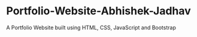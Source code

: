 # Portfolio-Website-Abhishek-Jadhav
A Portfolio Website built using HTML, CSS, JavaScript and Bootstrap
